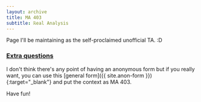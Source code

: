```yaml
---
layout: archive
title: MA 403
subtitle: ℝeal Analysis
---
```


Page I'll be maintaining as the self-proclaimed unofficial TA. :D  

### [Extra questions](/math/ma-403/extra.pdf)

I don't think there's any point of having an anonymous form but if you really want, you can use this [general form]({{ site.anon-form }}){:target="_blank"} and put the context as MA 403.

Have fun!